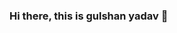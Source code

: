 ### Hi there, this is gulshan yadav 👋

<!--gulshanyadav01/gulshanyadav01** is a ✨ _special_ ✨ repository because its `README.md` (this file) appears on your GitHub profile.

Here are some ideas to get you started:

- 🔭 I’m currently working on full stack web development.
- 🌱 I’m currently learning node js 
- 👯 I’m looking to collaborate on 
- 🤔 I’m looking for help with open source project
- 💬 Ask me about anything 
- 📫 How to reach me about.
- 😄 Pronouns: he/his.
- ⚡ Fun fact: this is gulshan.
<img src = "https://i.picsum.photos/id/958/200/300.jpg?hmac=oCwv3AFzS5VqZv3nvDJ3H5RzcDH2OiL2g-GGwWL5fsI" alt = "image">
 this is gulshan yadav ji kese ho bhai aap kese ho 
